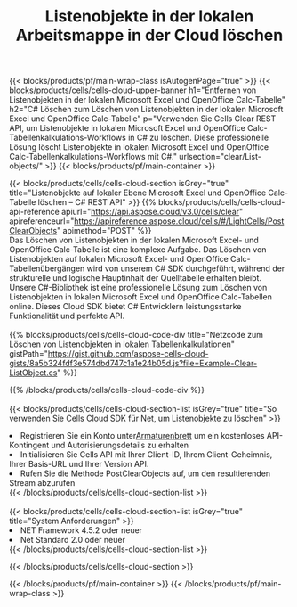 ﻿---
title:  Listenobjekte in der lokalen Arbeitsmappe in der Cloud löschen
description: Cloud-APIs und SDKs zum Löschen von Listenobjekten unter Microsoft Excel und OpenOffice Calc. Löschen Sie Objekte in lokalen Tabellenkalkulationen durch die Cells Cloud API. SDK unterstützt verschiedene Entwicklungssprachen. Dazu gehören Android, C#, Go, Java, NodeJS, Perl, PHP, Python, Ruby und Swift.
---
{{< blocks/products/pf/main-wrap-class isAutogenPage="true" >}}
{{< blocks/products/cells/cells-cloud-upper-banner h1="Entfernen von Listenobjekten in der lokalen Microsoft Excel und OpenOffice Calc-Tabelle" h2="C# Löschen zum Löschen von Listenobjekten in der lokalen Microsoft Excel und OpenOffice Calc-Tabelle" p="Verwenden Sie Cells Clear REST API, um Listenobjekte in lokalen Microsoft Excel und OpenOffice Calc-Tabellenkalkulations-Workflows in C# zu löschen. Diese professionelle Lösung löscht Listenobjekte in lokalen Microsoft Excel und OpenOffice Calc-Tabellenkalkulations-Workflows mit C#." urlsection="clear/List-objects/" >}}
{{< blocks/products/pf/main-container >}}

{{< blocks/products/cells/cells-cloud-section isGrey="true" title="Listenobjekte auf lokaler Ebene Microsoft Excel und OpenOffice Calc-Tabelle löschen – C# REST API" >}}
{{% blocks/products/cells/cells-cloud-api-reference apiurl="https://api.aspose.cloud/v3.0/cells/clear" apireferenceurl="https://apireference.aspose.cloud/cells/#/LightCells/PostClearObjects" apimethod="POST" %}}
<br/>
Das Löschen von Listenobjekten in der lokalen Microsoft Excel- und OpenOffice Calc-Tabelle ist eine komplexe Aufgabe. Das Löschen von Listenobjekten auf lokalen Microsoft Excel- und OpenOffice Calc-Tabellenübergängen wird von unserem C# SDK durchgeführt, während der strukturelle und logische Hauptinhalt der Quelltabelle erhalten bleibt. Unsere C#-Bibliothek ist eine professionelle Lösung zum Löschen von Listenobjekten in lokalen Microsoft Excel und OpenOffice Calc-Tabellen online. Dieses Cloud SDK bietet C# Entwicklern leistungsstarke Funktionalität und perfekte API.
<br/>
<br/>
{{% blocks/products/cells/cells-cloud-code-div title="Netzcode zum Löschen von Listenobjekten in lokalen Tabellenkalkulationen" gistPath="https://gist.github.com/aspose-cells-cloud-gists/8a5b324fdf3e574dbd747c1a1e24b05d.js?file=Example-Clear-ListObject.cs" %}}
  
{{% /blocks/products/cells/cells-cloud-code-div %}}
<br/>
<br/>
{{< blocks/products/cells/cells-cloud-section-list isGrey="true" title="So verwenden Sie Cells Cloud SDK für Net, um Listenobjekte zu löschen" >}}
<li> Registrieren Sie ein Konto unter<a href="https://dashboard.aspose.cloud/">Armaturenbrett</a> um ein kostenloses API-Kontingent und Autorisierungsdetails zu erhalten</li>
<li>Initialisieren Sie Cells API mit Ihrer Client-ID, Ihrem Client-Geheimnis, Ihrer Basis-URL und Ihrer Version API.</li>
<li>Rufen Sie die Methode PostClearObjects auf, um den resultierenden Stream abzurufen</li>
{{< /blocks/products/cells/cells-cloud-section-list >}}
<br/>
<br/>
{{< blocks/products/cells/cells-cloud-section-list isGrey="true" title="System Anforderungen" >}}
<li>NET Framework 4.5.2 oder neuer</li>
<li>Net Standard 2.0 oder neuer</li>
{{< /blocks/products/cells/cells-cloud-section-list >}}

{{< /blocks/products/cells/cells-cloud-section >}}

{{< /blocks/products/pf/main-container >}}
{{< /blocks/products/pf/main-wrap-class >}}
